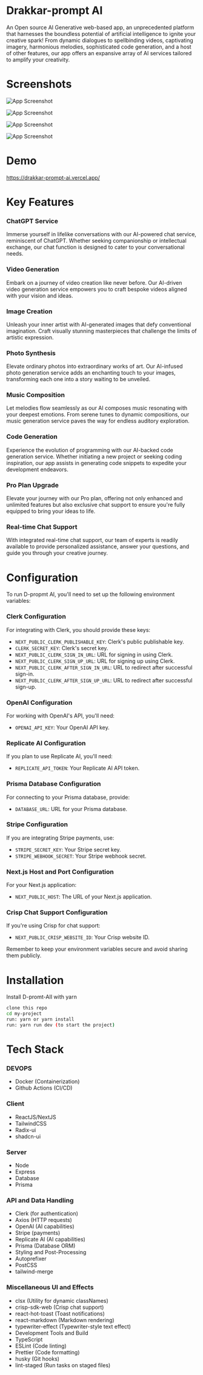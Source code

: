 # Drakkar-prompt AI

An Open source AI Generative web-based app, an unprecedented platform that harnesses the boundless potential of artificial intelligence to ignite your creative spark! From dynamic dialogues to spellbinding videos, captivating imagery, harmonious melodies, sophisticated code generation, and a host of other features, our app offers an expansive array of AI services tailored to amplify your creativity.

# Screenshots

![App Screenshot](public/ui-screenshot/landing-ui.png)

![App Screenshot](public/ui-screenshot/login.png)

![App Screenshot](public/ui-screenshot/dashboard.png)

![App Screenshot](public/ui-screenshot/pro.png)

# Demo

https://drakkar-prompt-ai.vercel.app/

# Key Features

### ChatGPT Service

Immerse yourself in lifelike conversations with our AI-powered chat service, reminiscent of ChatGPT. Whether seeking companionship or intellectual exchange, our chat function is designed to cater to your conversational needs.

### Video Generation

Embark on a journey of video creation like never before. Our AI-driven video generation service empowers you to craft bespoke videos aligned with your vision and ideas.

### Image Creation

Unleash your inner artist with AI-generated images that defy conventional imagination. Craft visually stunning masterpieces that challenge the limits of artistic expression.

### Photo Synthesis

Elevate ordinary photos into extraordinary works of art. Our AI-infused photo generation service adds an enchanting touch to your images, transforming each one into a story waiting to be unveiled.

### Music Composition

Let melodies flow seamlessly as our AI composes music resonating with your deepest emotions. From serene tunes to dynamic compositions, our music generation service paves the way for endless auditory exploration.

### Code Generation

Experience the evolution of programming with our AI-backed code generation service. Whether initiating a new project or seeking coding inspiration, our app assists in generating code snippets to expedite your development endeavors.

### Pro Plan Upgrade

Elevate your journey with our Pro plan, offering not only enhanced and unlimited features but also exclusive chat support to ensure you're fully equipped to bring your ideas to life.

### Real-time Chat Support

With integrated real-time chat support, our team of experts is readily available to provide personalized assistance, answer your questions, and guide you through your creative journey.

# Configuration

To run D-propmt AI, you'll need to set up the following environment variables:

### Clerk Configuration

For integrating with Clerk, you should provide these keys:

- `NEXT_PUBLIC_CLERK_PUBLISHABLE_KEY`: Clerk's public publishable key.
- `CLERK_SECRET_KEY`: Clerk's secret key.
- `NEXT_PUBLIC_CLERK_SIGN_IN_URL`: URL for signing in using Clerk.
- `NEXT_PUBLIC_CLERK_SIGN_UP_URL`: URL for signing up using Clerk.
- `NEXT_PUBLIC_CLERK_AFTER_SIGN_IN_URL`: URL to redirect after successful sign-in.
- `NEXT_PUBLIC_CLERK_AFTER_SIGN_UP_URL`: URL to redirect after successful sign-up.

### OpenAI Configuration

For working with OpenAI's API, you'll need:

- `OPENAI_API_KEY`: Your OpenAI API key.

### Replicate AI Configuration

If you plan to use Replicate AI, you'll need:

- `REPLICATE_API_TOKEN`: Your Replicate AI API token.

### Prisma Database Configuration

For connecting to your Prisma database, provide:

- `DATABASE_URL`: URL for your Prisma database.

### Stripe Configuration

If you are integrating Stripe payments, use:

- `STRIPE_SECRET_KEY`: Your Stripe secret key.
- `STRIPE_WEBHOOK_SECRET`: Your Stripe webhook secret.

### Next.js Host and Port Configuration

For your Next.js application:

- `NEXT_PUBLIC_HOST`: The URL of your Next.js application.

### Crisp Chat Support Configuration

If you're using Crisp for chat support:

- `NEXT_PUBLIC_CRISP_WEBSITE_ID`: Your Crisp website ID.

Remember to keep your environment variables secure and avoid sharing them publicly.

# Installation

Install D-promt-AII with yarn

```bash
clone this repo
cd my-project
run: yarn or yarn install
run: yarn run dev (to start the project)
```

# Tech Stack

### DEVOPS

- Docker (Containerization)
- Github Actions (CI/CD)

### Client

- ReactJS/NextJS
- TailwindCSS
- Radix-ui
- shadcn-ui

### Server

- Node
- Express
- Database
- Prisma

### API and Data Handling

- Clerk (for authentication)
- Axios (HTTP requests)
- OpenAI (AI capabilities)
- Stripe (payments)
- Replicate AI (AI capabilities)
- Prisma (Database ORM)
- Styling and Post-Processing
- Autoprefixer
- PostCSS
- tailwind-merge

### Miscellaneous UI and Effects

- clsx (Utility for dynamic classNames)
- crisp-sdk-web (Crisp chat support)
- react-hot-toast (Toast notifications)
- react-markdown (Markdown rendering)
- typewriter-effect (Typewriter-style text effect)
- Development Tools and Build
- TypeScript
- ESLint (Code linting)
- Prettier (Code formatting)
- husky (Git hooks)
- lint-staged (Run tasks on staged files)
